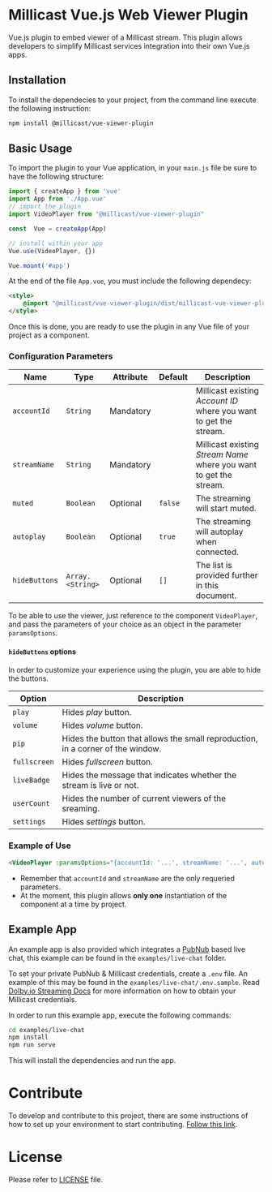 # Millicast Vue.js Web Viewer Plugin

Vue.js plugin to embed viewer of a Millicast stream. This plugin allows developers to simplify Millicast services integration into their own Vue.js apps.

## Installation

To install the dependecies to your project, from the command line execute the following instruction:

```bash
npm install @millicast/vue-viewer-plugin
```

## Basic Usage

To import the plugin to your Vue application, in your `main.js` file be sure to have the following structure:

```javascript
import { createApp } from 'vue'
import App from './App.vue'
// import the plugin
import VideoPlayer from "@millicast/vue-viewer-plugin"

const  Vue = createApp(App)

// install within your app
Vue.use(VideoPlayer, {})

Vue.mount('#app')
```

At the end of the file `App.vue`, you must include the following dependecy:
```html
<style>
    @import "@millicast/vue-viewer-plugin/dist/millicast-vue-viewer-plugin.css";
</style>
```

Once this is done, you are ready to use the plugin in any Vue file of your project as a component.

### Configuration Parameters

| Name          | Type             | Attribute | Default | Description                                                        |
| ------------- | ---------------- | --------- | ------- | ------------------------------------------------------------------ |
| `accountId`   | `String`         | Mandatory |         | Millicast existing *Account ID* where you want to get the stream.  |
| `streamName`  | `String`         | Mandatory |         | Millicast existing *Stream Name* where you want to get the stream. |
| `muted`       | `Boolean`        | Optional  | `false` | The streaming will start muted.                                    |
| `autoplay`    | `Boolean`        | Optional  | `true`  | The streaming will autoplay when connected.                        |
| `hideButtons` | `Array.<String>` | Optional  | `[]`    | The list is provided further in this document.                     |

To be able to use the viewer, just reference to the component `VideoPlayer`, and pass the parameters of your choice as an object in the parameter `paramsOptions`.

#### `hideButtons` options

In order to customize your experience using the plugin, you are able to hide the buttons.

| Option       | Description                                                                     |
| ------------ | ------------------------------------------------------------------------------- |
| `play`       | Hides *play* button.                                                            |
| `volume`     | Hides *volume* button.                                                          |
| `pip`        | Hides the button that allows the small reproduction, in a corner of the window. |
| `fullscreen` | Hides *fullscreen* button.                                                      |
| `liveBadge`  | Hides the message that indicates whether the stream is live or not.             |
| `userCount`  | Hides the number of current viewers of the sreaming.                            |
| `settings`   | Hides *settings* button.                                                        |

### Example of Use

```html
<VideoPlayer :paramsOptions="{accountId: '...', streamName: '...', autoplay: false, hideButtons: ['liveBadge'] }" />
```

- Remember that `accountId` and `streamName` are the only requeried parameters.
- At the moment, this plugin allows **only one** instantiation of the component at a time by project.

## Example App

An example app is also provided which integrates a [PubNub](https://www.pubnub.com/docs/) based live chat, this example can be found in the `examples/live-chat` folder.

To set your private PubNub & Millicast credentials, create a `.env` file. An example of this may be found in the `examples/live-chat/.env.sample`. Read [Dolby.io Streaming Docs](https://docs.dolby.io/streaming-apis/docs) for more information on how to obtain your Millicast credentials.

In order to run this example app, execute the following commands:

```bash
cd examples/live-chat
npm install
npm run serve
```

This will install the dependencies and run the app.

# Contribute

To develop and contribute to this project, there are some instructions of how to set up your environment to start contributing. [Follow this link](https://github.com/millicast/vue-viewer-plugin/blob/main/developer-info.md).

# License
Please refer to [LICENSE](https://github.com/millicast/vue-viewer-plugin/blob/main/LICENSE) file.
